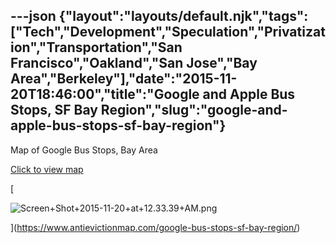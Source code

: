 ---json
{"layout":"layouts/default.njk","tags":["Tech","Development","Speculation","Privatization","Transportation","San Francisco","Oakland","San Jose","Bay Area","Berkeley"],"date":"2015-11-20T18:46:00","title":"Google and Apple Bus Stops, SF Bay Region","slug":"google-and-apple-bus-stops-sf-bay-region"}
---

Map of Google Bus Stops, Bay Area

[Click to view map](https://www.antievictionmap.com/google-bus-stops-sf-bay-region/)

[

![Screen+Shot+2015-11-20+at+12.33.39+AM.png](https://images.squarespace-cdn.com/content/v1/52b7d7a6e4b0b3e376ac8ea2/1514054773531-88EP1I785YW315DR84TX/ke17ZwdGBToddI8pDm48kK4UaNhybJ58VgfafJAvBNBZw-zPPgdn4jUwVcJE1ZvWQUxwkmyExglNqGp0IvTJZUJFbgE-7XRK3dMEBRBhUpwIzQzvDRPABQUH_yvmSAUVl3LuYpblqTbgJ5Z8rlWNdzVO7bGO92H0-isCWZsCJck/Screen%2BShot%2B2015-11-20%2Bat%2B12.33.39%2BAM.png)

](https://www.antievictionmap.com/google-bus-stops-sf-bay-region/)
